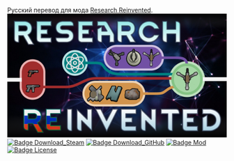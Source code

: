 
Русский перевод для мода [Research Reinvented].<br>![Logo](https://raw.githubusercontent.com/EvilToasterDBU/ResearchReinventedRus/main/ResearchReinvented/About/preview.png)<br>
 [![Badge Download_Steam]][Download_Steam] [![Badge Download_GitHub]][Download_GitHub] [![Badge Mod]][RimWorld] [![Badge License]][License] 
 
<!----------------------------------------------------------------------------->

[RimWorld]: https://store.steampowered.com/app/294100/RimWorld/
[Harmony]: https://github.com/pardeike/HarmonyRimWorld
[Research Reinvented]: https://github.com/PeteTimesSix/ResearchReinvented
[License]: LICENSE
[Download_Steam]: https://steamcommunity.com/sharedfiles/filedetails/?id=2875338932
[Download_GitHub]: https://github.com/EvilToasterDBU/ResearchReinventedRus/releases/latest/download/ResearchReinventedRus.zip

<!---------------------------------{ Badges }---------------------------------->

[Badge License]: https://img.shields.io/badge/License-MIT-yellow.svg?style=for-the-badge
[Badge Mod]: https://img.shields.io/badge/Steam-RimWorld-cecece?style=for-the-badge&logo=steam
[Badge Download_Steam]: https://img.shields.io/badge/Steam-%D0%A1%D0%BA%D0%B0%D1%87%D0%B0%D1%82%D1%8C-blue?style=for-the-badge&logo=steam
[Badge Download_GitHub]: https://img.shields.io/badge/GitHub-%D0%A1%D0%BA%D0%B0%D1%87%D0%B0%D1%82%D1%8C-green?style=for-the-badge&logo=github
